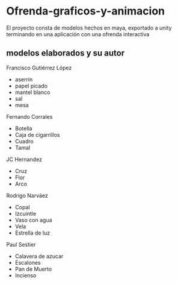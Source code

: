 # Ofrenda-graficos-y-animacion

El proyecto consta de modelos hechos en maya, exportado a unity terminando en una aplicación con una ofrenda interactiva

## modelos elaborados y su autor

Francisco Gutiérrez López

- aserrín
- papel picado
- mantel blanco
- sal
- mesa

Fernando Corrales

- Botella
- Caja de cigarrillos
- Cuadro
- Tamal

JC Hernandez

- Cruz
- Flor
- Arco

Rodrigo Narváez

- Copal
- Izcuintle
- Vaso con agua
- Vela
- Estrella de luz

Paul Sestier

- Calavera de azucar
- Escalones
- Pan de Muerto
- Incienso

